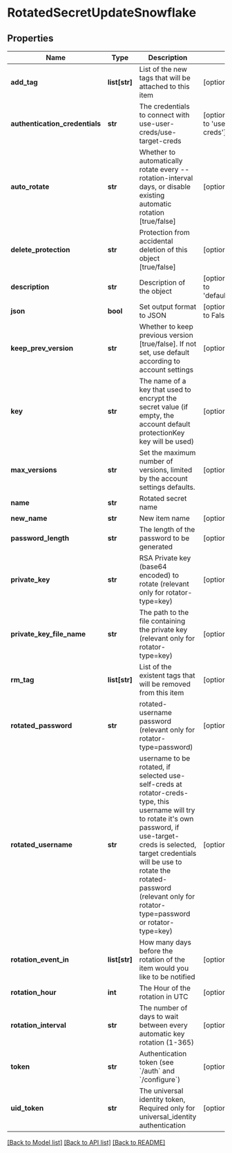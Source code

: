 # RotatedSecretUpdateSnowflake

## Properties
Name | Type | Description | Notes
------------ | ------------- | ------------- | -------------
**add_tag** | **list[str]** | List of the new tags that will be attached to this item | [optional] 
**authentication_credentials** | **str** | The credentials to connect with use-user-creds/use-target-creds | [optional] [default to 'use-user-creds']
**auto_rotate** | **str** | Whether to automatically rotate every --rotation-interval days, or disable existing automatic rotation [true/false] | [optional] 
**delete_protection** | **str** | Protection from accidental deletion of this object [true/false] | [optional] 
**description** | **str** | Description of the object | [optional] [default to 'default_metadata']
**json** | **bool** | Set output format to JSON | [optional] [default to False]
**keep_prev_version** | **str** | Whether to keep previous version [true/false]. If not set, use default according to account settings | [optional] 
**key** | **str** | The name of a key that used to encrypt the secret value (if empty, the account default protectionKey key will be used) | [optional] 
**max_versions** | **str** | Set the maximum number of versions, limited by the account settings defaults. | [optional] 
**name** | **str** | Rotated secret name | 
**new_name** | **str** | New item name | [optional] 
**password_length** | **str** | The length of the password to be generated | [optional] 
**private_key** | **str** | RSA Private key (base64 encoded) to rotate (relevant only for rotator-type&#x3D;key) | [optional] 
**private_key_file_name** | **str** | The path to the file containing the private key (relevant only for rotator-type&#x3D;key) | [optional] 
**rm_tag** | **list[str]** | List of the existent tags that will be removed from this item | [optional] 
**rotated_password** | **str** | rotated-username password (relevant only for rotator-type&#x3D;password) | [optional] 
**rotated_username** | **str** | username to be rotated, if selected use-self-creds at rotator-creds-type, this username will try to rotate it&#39;s own password, if use-target-creds is selected, target credentials will be use to rotate the rotated-password (relevant only for rotator-type&#x3D;password or rotator-type&#x3D;key) | [optional] 
**rotation_event_in** | **list[str]** | How many days before the rotation of the item would you like to be notified | [optional] 
**rotation_hour** | **int** | The Hour of the rotation in UTC | [optional] 
**rotation_interval** | **str** | The number of days to wait between every automatic key rotation (1-365) | [optional] 
**token** | **str** | Authentication token (see &#x60;/auth&#x60; and &#x60;/configure&#x60;) | [optional] 
**uid_token** | **str** | The universal identity token, Required only for universal_identity authentication | [optional] 

[[Back to Model list]](../README.md#documentation-for-models) [[Back to API list]](../README.md#documentation-for-api-endpoints) [[Back to README]](../README.md)


